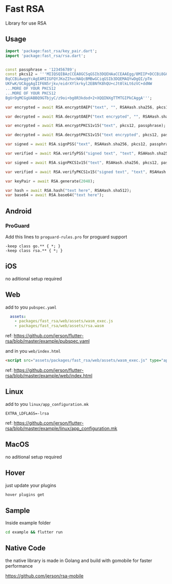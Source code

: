 # Fast RSA

Library for use RSA

## Usage

```dart
import 'package:fast_rsa/key_pair.dart';
import 'package:fast_rsa/rsa.dart';


const passphrase = '123456789';
const pkcs12 = '''MIIQSQIBAzCCEA8GCSqGSIb3DQEHAaCCEAAEgg/8MIIP+DCCBi8GCSqGSIb3DQEH
BqCCBiAwggYcAgEAMIIGFQYJKoZIhvcNAQcBMBwGCiqGSIb3DQEMAQYwDgQI/pTm
UKFwK/UCAggAgIIF6N5rjkv/eidrXYlkrkyl2EBNfK8hQU+cJt0lkLt6zVC+ddNW
...MORE OF YOUR PKCS12
...MORE OF YOUR PKCS12
BgUrDgMCGgUABBQ9GTbjyC/z9oi+bg8R3kdod+2+XQQINXgTTMTGIPkCAggA''';

var encrypted = await RSA.encryptOAEP("text", "", RSAHash.sha256, pkcs12, passphrase);

var decrypted = await RSA.decryptOAEP("text encrypted", "", RSAHash.sha256, pkcs12, passphrase );

var encrypted = await RSA.encryptPKCS1v15("text", pkcs12, passphrase);

var decrypted = await RSA.decryptPKCS1v15("text encrypted", pkcs12, passphrase);

var signed = await RSA.signPSS("text", RSAHash.sha256, pkcs12, passphrase);

var verified = await RSA.verifyPSS("signed text", "text", RSAHash.sha256, pkcs12, passphrase);

var signed = await RSA.signPKCS1v15("text", RSAHash.sha256, pkcs12, passphrase);

var verified = await RSA.verifyPKCS1v15("signed text", "text", RSAHash.sha256, pkcs12, passphrase);

var keyPair = await RSA.generate(2048);

var hash = await RSA.hash("text here", RSAHash.sha512);
var base64 = await RSA.base64("text here");

```

## Android
### ProGuard

Add this lines to `proguard-rules.pro` for proguard support

```proguard
-keep class go.** { *; }
-keep class rsa.** { *; }
```
## iOS

no aditional setup required

## Web

add to you `pubspec.yaml`

```yaml
  assets:
    - packages/fast_rsa/web/assets/wasm_exec.js
    - packages/fast_rsa/web/assets/rsa.wasm
```
ref: https://github.com/jerson/flutter-rsa/blob/master/example/pubspec.yaml


and in you `web/index.html`
```html
<script src="assets/packages/fast_rsa/web/assets/wasm_exec.js" type="application/javascript"></script>
```
ref: https://github.com/jerson/flutter-rsa/blob/master/example/web/index.html

## Linux

add to you `linux/app_configuration.mk`

```make
EXTRA_LDFLAGS=-lrsa
```
ref: https://github.com/jerson/flutter-rsa/blob/master/example/linux/app_configuration.mk

## MacOS

no aditional setup required

## Hover

just update your plugins

```bash
hover plugins get
```

## Sample

Inside example folder

```bash
cd example && flutter run
```

## Native Code

the native library is made in Golang and build with gomobile for faster performance

https://github.com/jerson/rsa-mobile
